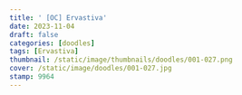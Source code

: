 ```yaml
---
title: ' [OC] Ervastiva'
date: 2023-11-04
draft: false
categories: [doodles]
tags: [Ervastiva]
thumbnail: /static/image/thumbnails/doodles/001-027.png
cover: /static/image/doodles/001-027.jpg
stamp: 9964
---
```

